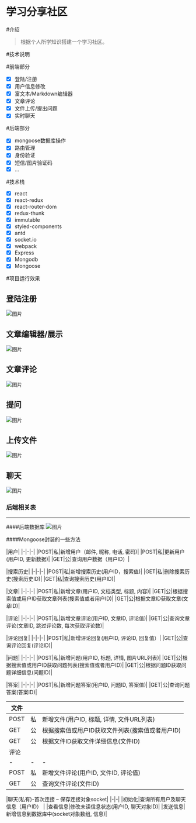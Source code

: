 # 学习分享社区

#介绍
>根据个人所学知识搭建一个学习社区。

#技术说明

#前端部分
- [x] 登陆/注册
- [x] 用户信息修改
- [x] 富文本/Markdown编辑器
- [x] 文章评论
- [x] 文件上传/提出问题
- [x] 实时聊天

#后端部分
- [x] mongoose数据库操作
- [x] 路由管理
- [x] 身份验证
- [x] 短信/图片验证码
- [x] ...

#技术栈
- [x] react
- [x] react-redux
- [x] react-router-dom
- [x] redux-thunk
- [x] immutable
- [x] styled-components
- [x] antd
- [x] socket.io
- [x] webpack
- [x] Express
- [x] Mongodb
- [x] Mongoose

#项目运行效果

## 登陆注册

![图片](./img/login.gif)

## 文章编辑器/展示

![图片](./img/paper.gif)

## 文章评论

![图片](./img/comment.gif)

## 提问

![图片](./img/question.gif)

## 上传文件

![图片](./img/upload.gif)

## 聊天

![图片](./img/imes.gif)


### 后端相关表

------------------
####后端数据库
![图片](./img/database.jpg)

####Mongoose封装的一些方法

|用户|
|-|-|-|
|POST|私|新增用户（邮件, 昵称, 电话, 密码)|
|POST|私|更新用户(用户ID, 更新数据)|
|GET|公|查询用户数据（用户ID）|


|搜索历史|
|-|-|-|
|POST|私|新增搜索历史(用户ID，搜索值)|
|GET|私|删除搜索历史(搜索历史ID)|
|GET|私|查询搜索历史(用户ID)|


|文章|
|-|-|-|
|POST|私|新增文章(用户ID, 文档类型, 标题,  内容)|
|GET|公|根据搜索值或用户ID获取文章列表(搜索值或者用户ID)|
|GET|公|根据文章ID获取文章(文章ID)|

|评论|
|-|-|-|
|POST|私|新增文章评论(用户ID, 文章ID,  评论值)|
|GET|公|查询文章评论(文章ID, 跳过评论数, 每次获取评论数)|

|评论回复|
|-|-|-|
|POST|私|新增评论回复(用户ID, 评论ID,  回复值）|
|GET|公|查询评论回复(评论ID)|

|问题|
|-|-|-|
|POST|私|新增问题(用户ID, 标题, 详情, 图片URL列表)|
|GET|公|根据搜索值或用户ID获取问题列表(搜索值或者用户ID)|
|GET|公|根据问题ID获取问题详细信息(问题ID)|

|答案|
|-|-|-|
|POST|私|新增问题答案(用户ID, 问题ID,  答案值)|
|GET|公|查询问题答案(答案ID)|


|文件|||
|-|-|-|
|POST|私|新增文件(用户ID, 标题, 详情, 文件URL列表)|
|GET|公|根据搜索值或用户ID获取文件列表(搜索值或者用户ID)|
|GET|公|根据文件ID获取文件详细信息(文件ID)|
|评论|
|-|-|-|
|POST|私|新增文件评论(用户ID, 文件ID,  评论值)|
|GET|公|查询文件评论(文件ID)|


|聊天(私有)-首次连接 – 保存连接对象socket|
|-|-|
|初始化|查询所有用户及聊天信息（用户ID） |
|查看信息|修改未读信息状态(用户ID, 聊天对象ID)|
|发送信息|新增信息到数据库中(socket对象数组, 信息)|


